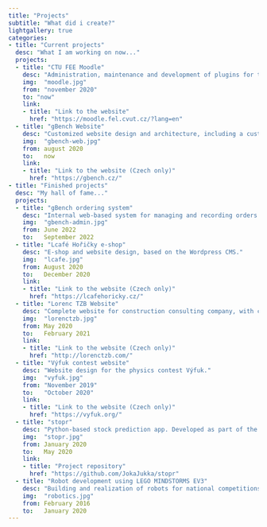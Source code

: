 ```yaml
---
title: "Projects"
subtitle: "What did i create?"
lightgallery: true
categories:
- title: "Current projects"
  desc: "What I am working on now..."
  projects:
  - title: "CTU FEE Moodle"
    desc: "Administration, maintenance and development of plugins for the Moodle FEE system, belonging to the Faculty of Electrical Engineering of the Czech Technical University in Prague."
    img:  "moodle.jpg"
    from: "november 2020"
    to: "now"
    link:
    - title: "Link to the website"
      href: "https://moodle.fel.cvut.cz/?lang=en"
  - title: "gBench Website"
    desc: "Customized website design and architecture, including a custom product configurator."
    img:  "gbench-web.jpg"
    from: august 2020
    to:   now
    link:
    - title: "Link to the website (Czech only)"
      href: "https://gbench.cz/"
- title: "Finished projects"
  desc: "My hall of fame..."
  projects:
  - title: "gBench ordering system"
    desc: "Internal web-based system for managing and recording orders."
    img:  "gbench-admin.jpg"
    from: June 2022
    to:   September 2022
  - title: "Lcafé Hořičky e-shop"
    desc: "E-shop and website design, based on the Wordpress CMS."
    img:  "lcafe.jpg"
    from: August 2020
    to:   December 2020
    link:
    - title: "Link to the website (Czech only)"
      href: "https://lcafehoricky.cz/"
  - title: "Lorenc TZB Website"
    desc: "Complete website for construction consulting company, with custom design and architecture."
    img:  "lorenctzb.jpg"
    from: May 2020
    to:   February 2021
    link:
    - title: "Link to the website (Czech only)"
      href: "http://lorenctzb.com/"
  - title: "Výfuk contest website"
    desc: "Website design for the physics contest Výfuk."
    img:  "vyfuk.jpg"
    from: "November 2019"
    to:   "October 2020"
    link:
    - title: "Link to the website (Czech only)"
      href: "https://vyfuk.org/"
  - title: "stopr"
    desc: "Python-based stock prediction app. Developed as part of the 42nd year of Students` Professional Activities (SPA)."
    img:  "stopr.jpg"
    from: January 2020
    to:   May 2020
    link:
    - title: "Project repository"
      href: "https://github.com/JokaJukka/stopr"
  - title: "Robot development using LEGO MINDSTORMS EV3"
    desc: "Building and realization of robots for national competitions."
    img:  "robotics.jpg"
    from: February 2016
    to:   January 2020
---
```

